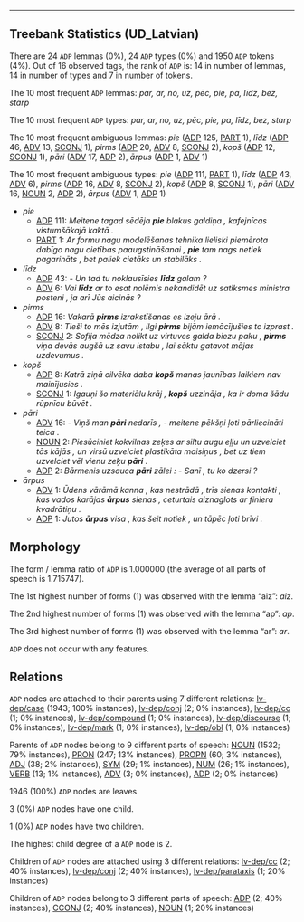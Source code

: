 

--------------------------------------------------------------------------------

## Treebank Statistics (UD_Latvian)

There are 24 `ADP` lemmas (0%), 24 `ADP` types (0%) and 1950 `ADP` tokens (4%).
Out of 16 observed tags, the rank of `ADP` is: 14 in number of lemmas, 14 in number of types and 7 in number of tokens.

The 10 most frequent `ADP` lemmas: <em>par, ar, no, uz, pēc, pie, pa, līdz, bez, starp</em>

The 10 most frequent `ADP` types:  <em>par, ar, no, uz, pēc, pie, pa, līdz, bez, starp</em>

The 10 most frequent ambiguous lemmas: <em>pie</em> ([ADP]() 125, [PART]() 1), <em>līdz</em> ([ADP]() 46, [ADV]() 13, [SCONJ]() 1), <em>pirms</em> ([ADP]() 20, [ADV]() 8, [SCONJ]() 2), <em>kopš</em> ([ADP]() 12, [SCONJ]() 1), <em>pāri</em> ([ADV]() 17, [ADP]() 2), <em>ārpus</em> ([ADP]() 1, [ADV]() 1)

The 10 most frequent ambiguous types:  <em>pie</em> ([ADP]() 111, [PART]() 1), <em>līdz</em> ([ADP]() 43, [ADV]() 6), <em>pirms</em> ([ADP]() 16, [ADV]() 8, [SCONJ]() 2), <em>kopš</em> ([ADP]() 8, [SCONJ]() 1), <em>pāri</em> ([ADV]() 16, [NOUN]() 2, [ADP]() 2), <em>ārpus</em> ([ADV]() 1, [ADP]() 1)


* <em>pie</em>
  * [ADP]() 111: <em>Meitene tagad sēdēja <b>pie</b> blakus galdiņa , kafejnīcas vistumšākajā kaktā .</em>
  * [PART]() 1: <em>Ar formu nagu modelēšanas tehnika lieliski piemērota dabīgo nagu cietības paaugstināšanai , <b>pie</b> tam nags netiek pagarināts , bet paliek cietāks un stabilāks .</em>
* <em>līdz</em>
  * [ADP]() 43: <em>- Un tad tu noklausīsies <b>līdz</b> galam ?</em>
  * [ADV]() 6: <em>Vai <b>līdz</b> ar to esat nolēmis nekandidēt uz satiksmes ministra posteni , ja arī Jūs aicinās ?</em>
* <em>pirms</em>
  * [ADP]() 16: <em>Vakarā <b>pirms</b> izrakstīšanas es izeju ārā .</em>
  * [ADV]() 8: <em>Tieši to mēs izjutām , ilgi <b>pirms</b> bijām iemācījušies to izprast .</em>
  * [SCONJ]() 2: <em>Sofija mēdza nolikt uz virtuves galda biezu paku , <b>pirms</b> viņa devās augšā uz savu istabu , lai sāktu gatavot mājas uzdevumus .</em>
* <em>kopš</em>
  * [ADP]() 8: <em>Katrā ziņā cilvēka daba <b>kopš</b> manas jaunības laikiem nav mainījusies .</em>
  * [SCONJ]() 1: <em>Igauņi šo materiālu krāj , <b>kopš</b> uzzināja , ka ir doma šādu rūpnīcu būvēt .</em>
* <em>pāri</em>
  * [ADV]() 16: <em>- Viņš man <b>pāri</b> nedarīs , - meitene pēkšņi ļoti pārliecināti teica .</em>
  * [NOUN]() 2: <em>Piesūciniet kokvilnas zeķes ar siltu augu eļļu un uzvelciet tās kājās , un virsū uzvelciet plastikāta maisiņus , bet uz tiem uzvelciet vēl vienu zeķu <b>pāri</b> .</em>
  * [ADP]() 2: <em>Bārmenis uzsauca <b>pāri</b> zālei : - Sanī , tu ko dzersi ?</em>
* <em>ārpus</em>
  * [ADV]() 1: <em>Ūdens vārāmā kanna , kas nestrādā , trīs sienas kontakti , kas vados karājas <b>ārpus</b> sienas , ceturtais aiznaglots ar finiera kvadrātiņu .</em>
  * [ADP]() 1: <em>Jutos <b>ārpus</b> visa , kas šeit notiek , un tāpēc ļoti brīvi .</em>

## Morphology

The form / lemma ratio of `ADP` is 1.000000 (the average of all parts of speech is 1.715747).

The 1st highest number of forms (1) was observed with the lemma “aiz”: <em>aiz</em>.

The 2nd highest number of forms (1) was observed with the lemma “ap”: <em>ap</em>.

The 3rd highest number of forms (1) was observed with the lemma “ar”: <em>ar</em>.

`ADP` does not occur with any features.


## Relations

`ADP` nodes are attached to their parents using 7 different relations: [lv-dep/case]() (1943; 100% instances), [lv-dep/conj]() (2; 0% instances), [lv-dep/cc]() (1; 0% instances), [lv-dep/compound]() (1; 0% instances), [lv-dep/discourse]() (1; 0% instances), [lv-dep/mark]() (1; 0% instances), [lv-dep/obl]() (1; 0% instances)

Parents of `ADP` nodes belong to 9 different parts of speech: [NOUN]() (1532; 79% instances), [PRON]() (247; 13% instances), [PROPN]() (60; 3% instances), [ADJ]() (38; 2% instances), [SYM]() (29; 1% instances), [NUM]() (26; 1% instances), [VERB]() (13; 1% instances), [ADV]() (3; 0% instances), [ADP]() (2; 0% instances)

1946 (100%) `ADP` nodes are leaves.

3 (0%) `ADP` nodes have one child.

1 (0%) `ADP` nodes have two children.

The highest child degree of a `ADP` node is 2.

Children of `ADP` nodes are attached using 3 different relations: [lv-dep/cc]() (2; 40% instances), [lv-dep/conj]() (2; 40% instances), [lv-dep/parataxis]() (1; 20% instances)

Children of `ADP` nodes belong to 3 different parts of speech: [ADP]() (2; 40% instances), [CCONJ]() (2; 40% instances), [NOUN]() (1; 20% instances)

